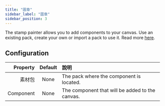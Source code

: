 ```yaml
---
title: "圖章"
sidebar_label: "圖章"
sidebar_position: 3
---
```


The stamp painter allows you to add components to your canvas. Use an existing pack, create your own or import a pack to use it. Read more [here](../pack).

## Configuration

|  Property | Default | 說明                                              |
| ---------:|:-------:|:----------------------------------------------- |
|       素材包 |  None   | The pack where the component is located.        |
| Component |  None   | The component that will be added to the canvas. |
